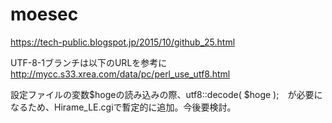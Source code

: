 # moesec

https://tech-public.blogspot.jp/2015/10/github_25.html

UTF-8-1ブランチは以下のURLを参考に
http://mycc.s33.xrea.com/data/pc/perl_use_utf8.html

設定ファイルの変数$hogeの読み込みの際、utf8::decode( $hoge );　が必要になるため、Hirame_LE.cgiで暫定的に追加。今後要検討。
